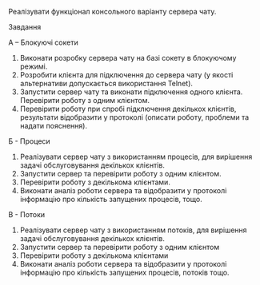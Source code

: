 Реалізувати функціонал консольного варіанту сервера чату.

Завдання

А – Блокуючі сокети

1) Виконати розробку сервера чату на базі сокету в блокуючому режимі.
2) Розробити клієнта для підключення до сервера чату (у якості альтернативи допускається використання Telnet).
3) Запустити сервер чату та виконати підключення одного клієнта. Перевірити роботу з одним клієнтом.
4) Перевірити роботу при спробі підключення декількох клієнтів, результати відобразити у протоколі (описати роботу, проблеми та надати пояснення).
 

Б - Процеси

1) Реалізувати сервер чату з використанням процесів, для вирішення задачі обслуговування декількох клієнтів.
2) Запустити сервер та перевірити роботу з одним клієнтом.
3) Перевірити роботу з декількома клієнтами.
4) Виконати аналіз роботи сервера та відобразити у протоколі інформацію про кількість запущених процесів, тощо.
 

В - Потоки

1) Реалізувати сервер чату з використанням потоків, для вирішення задачі обслуговування декількох клієнтів.
2) Запустити сервер та перевірити роботу з одним клієнтом
3) Перевірити роботу з декількома клієнтами
4) Виконати аналіз роботи сервера та відобразити у протоколі інформацію про кількість запущених процесів, потоків тощо.